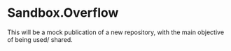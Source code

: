 # Sandbox.Overflow
This will be a mock publication of a new repository, with the main objective of being used/ shared.
